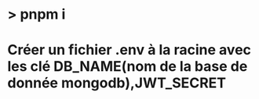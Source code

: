 # > pnpm i
# Créer un fichier .env à la racine avec les clé DB_NAME(nom de la base de donnée mongodb),JWT_SECRET


